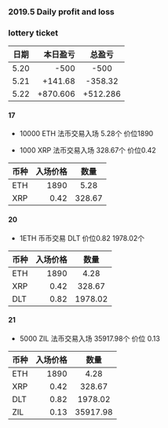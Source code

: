 ### 2019.5 Daily profit and loss

### lottery ticket

| 日期       | 本日盈亏    |  总盈亏  |
| --------   | -----:   | :----: |
| 5.20       |    -500 |   -500 |
| 5.21        | +141.68      | -358.32      |
| 5.22        | +870.606      | +512.286      |


#### 17

- 10000 ETH 法币交易入场 5.28个 价位1890

- 1000 XRP 法币交易入场 328.67个 价位0.42

| 币种       | 入场价格    |  数量  |
| --------   | -----:   | :----: |
| ETH       |    1890  |   5.28 |
| XRP        | 0.42      |   328.67    |


#### 20

- 1ETH 币币交易 DLT 价位0.82 1978.02个

| 币种       | 入场价格    |  数量  |
| --------   | -----:   | :----: |
| ETH       |    1890  |   4.28 |
| XRP        | 0.42      |   328.67    |
| DLT        | 0.82      |   1978.02    |

#### 21

- 5000 ZIL 法币交易入场 35917.98个 价位 0.13

| 币种       | 入场价格    |  数量  |
| --------   | -----:   | :----: |
| ETH       |    1890  |   4.28 |
| XRP        | 0.42      |   328.67    |
| DLT        | 0.82      |   1978.02    |
| ZIL        | 0.13      |   35917.98    |




